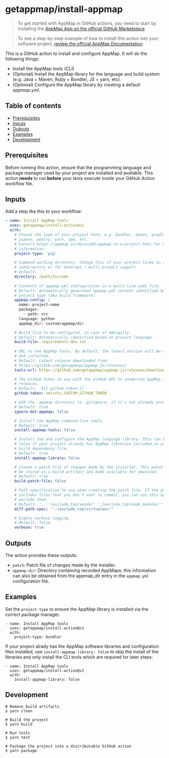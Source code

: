 # getappmap/install-appmap <!-- omit in toc -->

> To get started with AppMap in GitHub actions, you need to start by installing the [AppMap App on the official GitHub Marketplace](https://github.com/marketplace/get-appmap)

> To see a step-by-step example of how to install this action into your software project, [review the official AppMap Documentation](http://appmap.io/docs/analysis/in-github-actions).

This is a GitHub action to install and configure AppMap. It will do the following things:

- Install the AppMap tools (CLI)
- (Optional) Install the AppMap library for the language and build system (e.g. Java + Maven, Ruby + Bundler,
  JS + yarn, etc).
- (Optional) Configure the AppMap library by creating a default _appmap.yml_.

## Table of contents <!-- omit in toc -->

- [Prerequisites](#prerequisites)
- [Inputs](#inputs)
- [Outputs](#outputs)
- [Examples](#examples)
- [Development](#development)

## Prerequisites

Before running this action, ensure that the programming language and package manager used by your
project are installed and available.  This action **needs** to run **before** your tests execute inside your GitHub Action workflow file. 

## Inputs

Add a step like this to your workflow:

```yaml
- name: Install AppMap tools
  uses: getappmap/install-action@v1
  with:
    # Choose the type of your project here: e.g. bundler, maven, gradle, pip, 
    # pipenv, poetry, yarn, npm, etc.
    # Consult https://appmap.io/docs/add-appmap-to-a-project.html for more 
    # information.
    project-type: 'pip'

    # Command working directory. Change this if your project lives in a 
    # subdirectory or for monorepo / multi-project support
    # Default: '.'
    directory: /path/to/code
    
    # Contents of appmap.yml configuration in a multi-line yaml file. 
    # Default: Automatically generated appmap.yml content identified based on 
    # project type (aka build framework)
    appmap-config: |
      name: project-name
      packages:
        - path: src
      language: python
      appmap_dir: custom/appmap/dir

    # Build file to be configured, in case of ambiguity.
    # Default: Automatically identified based on project language
    build-file: requirements-dev.txt
    
    # URL to the AppMap tools. By default, the latest version will be downloaded 
    # and installed.
    # Default: Latest release downloaded from:
    # https://github.com/getappmap/appmap-js/releases/
    tools-url: https://github.com/getappmap/appmap-js/releases/download/%40appland%2Fappmap-v3.104.0/appmap-linux-x64

    # The GitHub token to use with the GitHub API to enumerate AppMap Tools 
    # releases.
    # Default: `${{ github.token }}`
    github-token: secrets.CUSTOM_GITHUB_TOKEN

    # Add the .appmap directory to .gitignore, if it's not already present.
    # Default: true
    ignore-dot-appmap: false

    # Install the AppMap command-line tools.
    # Default: true
    install-appmap-tools: false

    # Install the and configure the AppMap language library. This can be set to 
    # false if your project already has AppMap libraries included in your project 
    # build dependency file.
    # Default: true
    install-appmap-library: false

    # Create a patch file of changes made by the installer. This patch file will 
    # be stored as a build artifact and made available for download.
    # Default: true
    build-patch-file: false

    # Path specification to use when creating the patch file. If the patch file 
    # includes files that you don't want to commit, you can use this option to 
    # exclude them.
    # Default: ". ':(exclude,top)vendor' ':(exclude,top)node_modules'"
    diff-path-spec: "':(exclude,top)virtualenv'"

    # Enable verbose logging.
    # Default: false
    verbose: true
```

## Outputs

The action provides these outputs:

- `patch`: Patch file of changes made by the installer.
- `appmap-dir`: Directory containing recorded AppMaps; this information can also be obtained from the appmap_dir entry in the `appmap.yml` configuration file.

## Examples

Set the `project-type` to ensure the AppMap library is installed via the correct package manager.

```
- name: Install AppMap tools
  uses: getappmap/install-action@v1
  with:
    project-type: bundler
```

If your project alrady has the AppMap software libraries and configuration files installed, use `install-appmap-library: false` to skip the install of the libraries and only install the CLI tools which are required for later steps:

```
- name: Install AppMap tools
  uses: getappmap/install-action@v1
  with:
    install-appmap-library: false
```

## Development

```
# Remove build artifacts
$ yarn clean

# Build the project
$ yarn build

# Run tests
$ yarn test

# Package the project into a distributable GitHub action
$ yarn package
```
